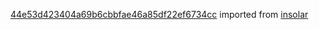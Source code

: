 [44e53d423404a69b6cbbfae46a85df22ef6734cc](https://github.com/insolar/insolar/commit/44e53d423404a69b6cbbfae46a85df22ef6734cc) imported from [insolar](https://github.com/insolar/insolar)
